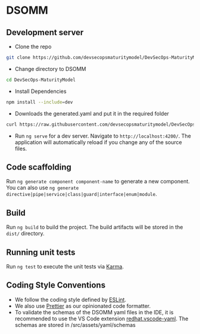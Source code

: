 # DSOMM

## Development server

- Clone the repo

```bash
git clone https://github.com/devsecopsmaturitymodel/DevSecOps-MaturityModel.git
```

- Change directory to DSOMM

```bash
cd DevSecOps-MaturityModel
```

- Install Dependencies

```bash
npm install --include=dev
```

- Downloads the generated.yaml and put it in the required folder

```bash
curl https://raw.githubusercontent.com/devsecopsmaturitymodel/DevSecOps-MaturityModel-data/main/src/assets/yaml/generated/generated.yaml -o src/assets/yaml/generated/generated.yaml
```
  
- Run `ng serve` for a dev server. Navigate to `http://localhost:4200/`. The application will automatically reload if you change any of the source files.

## Code scaffolding

Run `ng generate component component-name` to generate a new component. You can also use `ng generate directive|pipe|service|class|guard|interface|enum|module`.

## Build

Run `ng build` to build the project. The build artifacts will be stored in the `dist/` directory.

## Running unit tests

Run `ng test` to execute the unit tests via [Karma](https://karma-runner.github.io).

## Coding Style Conventions

- We follow the coding style defined by [ESLint](https://eslint.org/).
- We also use [Prettier](https://prettier.io/docs/en/index.html) as our opinionated code formatter.
- To validate the schemas of the DSOMM yaml files in the IDE, it is recommended to use the VS Code extension [redhat.vscode-yaml](https://marketplace.visualstudio.com/items?itemName=redhat.vscode-yaml). The schemas are stored in /src/assets/yaml/schemas
